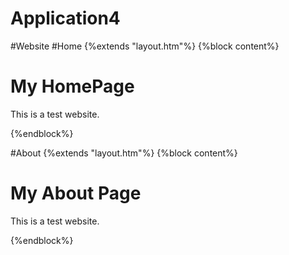 # Application4
#Website
#Home
{%extends "layout.htm"%}
{%block content%}
<div class="home">
    <h1>My HomePage</h1>
    <p>This is a test website.</p>
</div>    
{%endblock%}

#About
{%extends "layout.htm"%}
{%block content%}
<div class="about">
    <h1>My About Page</h1>
    <p>This is a test website.</p>
</div>
{%endblock%}
